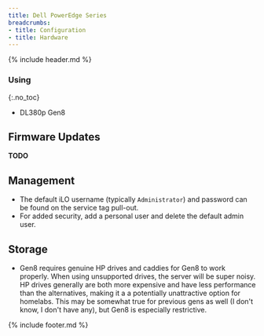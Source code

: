 ```yaml
---
title: Dell PowerEdge Series
breadcrumbs:
- title: Configuration
- title: Hardware
---
```

{% include header.md %}

### Using
{:.no_toc}

- DL380p Gen8

## Firmware Updates

**TODO**

## Management

- The default iLO username (typically `Administrator`) and password can be found on the service tag pull-out.
- For added security, add a personal user and delete the default admin user.

## Storage

- Gen8 requires genuine HP drives and caddies for Gen8 to work properly. When using unsupported drives, the server will be super noisy. HP drives generally are both more expensive and have less performance than the alternatives, making it a a potentially unattractive option for homelabs. This may be somewhat true for previous gens as well (I don't know, I don't have any), but Gen8 is especially restrictive.

{% include footer.md %}
